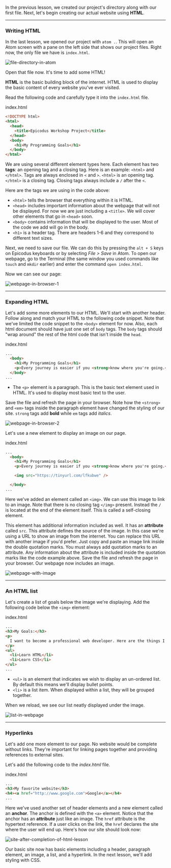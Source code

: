 In the previous lesson, we created our project's directory along with our first file. Next, let's begin creating our actual website using **HTML**.

<hr />

### Writing HTML

In the last lesson, we opened our project with `atom .`. This will open an Atom screen with a pane on the left side that shows our project files. Right now, the only file we have is `index.html`.

![file-directory-in-atom](https://learnhowtoprogram.s3.us-west-2.amazonaws.com/Workshop/directory_in_atom.png)

Open that file now. It's time to add some HTML!

**HTML** is the basic building block of the internet. HTML is used to display the basic content of every website you've ever visited.

Read the following code and carefully type it into the `index.html` file.

<div class="filename">index.html</div>

```html
<!DOCTYPE html>
<html>
  <head>
    <title>Epicodus Workshop Project</title>
  </head>
  <body>
    <h1>My Programming Goals</h1>
  </body>
</html>
```

We are using several different element types here. Each element has two **tags**: an opening tag and a closing tag. Here is an example: `<html>` and `</html>`. Tags are always enclosed in `<` and `>`. `<html>` is an opening tag. `</html>` is a closing tag. Closing tags always include a `/` after the `<`.

Here are the tags we are using in the code above:

* `<html>` tells the browser that everything within it is HTML.
* `<head>` includes important information about the webpage that will not be displayed. For now we are just including a `<title>`. We will cover other elements that go in `<head>` soon.
* `<body>` contains information that will be displayed to the user. Most of the code we add will go in the body.
* `<h1>` is a header tag. There are headers 1-6 and they correspond to different text sizes.

Next, we need to save our file. We can do this by pressing the `alt + S` keys on Epicodus keyboards or by selecting _File > Save_ in Atom. To open our webpage, go to the Terminal (the same window you used commands like `touch` and `mkdir` earlier) and enter the command `open index.html`.

Now we can see our page:

![webpage-in-browser-1](https://learnhowtoprogram.s3.us-west-2.amazonaws.com/Workshop/webpage_in_browser_1.png)

<hr />

### Expanding HTML

Let's add some more elements to our HTML. We'll start with another header. Follow along and match your HTML to the following code snippet. Note that we've limited the code snippet to the `<body>` element for now. Also, each html document should have just one set of `body` tags. The `body` tags should "wrap around" the rest of the html code that isn't inside the `head`.

<div class="filename">index.html</div>

```html
...
  <body>
    <h1>My Programming Goals</h1>
    <p>Every journey is easier if you <strong>know where you're going.</strong> <em>-unknown</em></p>
  </body>
...
```

* The `<p>` element is a paragraph. This is the basic text element used in HTML. It's used to display most basic text to the user.

Save the file and refresh the page in your browser. Note how the `<strong>` and `<em>` tags inside the paragraph element have changed the styling of our site. `strong` tags add **bold** while `em` tags add _italics_.

![webpage-in-browser-2](https://learnhowtoprogram.s3.us-west-2.amazonaws.com/Workshop/webpage_in_browser_2.png)

Let's use a new element to display an image on our page.

<div class="filename">index.html</div>

```html
...
  <body>
    <h1>My Programming Goals</h1>
    <p>Every journey is easier if you <strong>know where you're going.</strong> <em>-unknown</em></p>

    <img src="https://tinyurl.com/lfkubwe" />

  </body>
...
```

Here we've added an element called an `<img>`. We can use this image to link to an image. Note that there is no closing tag `</img>` present. Instead the `/` is located at the end of the element itself. This is called a self-closing element.

This element has additional information included as well. It has an **attribute** called `src`. This attribute defines the source of the image. In this case we're using a URL to show an image from the internet. You can replace this URL with another image if you'd prefer. Just copy and paste an image link inside the double quotation marks. You must always add quotation marks to an attribute. Any information about the attribute is included inside the quotation marks like the code example above.
Save the file and refresh the page in your browser. Our webpage now includes an image.

![webpage-with-image](https://learnhowtoprogram.s3.us-west-2.amazonaws.com/Workshop/webpage_in_browser_3.png)

<hr />

### An HTML list

Let's create a list of goals below the image we're displaying. Add the following code below the `<img>` element:

<div class="filename">index.html</div>

```html
...
<h3>My Goals:</h3>
<p>
  I want to become a professional web developer. Here are the things I'll need to learn first.
</p>
<ul>
  <li>Learn HTML</li>
  <li>Learn CSS</li>
</ul>
...
```

* `<ul>` is an element that indicates we wish to display an un-ordered list. By default this means we'll display bullet points.
* `<li>` is a list item. When displayed within a list, they will be grouped together.

When we reload, we see our list neatly displayed under the image.



![list-in-webpage](https://learnhowtoprogram.s3.us-west-2.amazonaws.com/Workshop/Screen%20Shot%202017-04-07%20at%203.26.25%20PM.png)

<hr />

### Hyperlinks

Let's add one more element to our page. No website would be complete without links. They're important for linking pages together and providing references to external sites.

Let's add the following code to the *index.html* file.

<div class="filename">index.html</div>

```html
...
<h3>My favorite website</h3>
<h4><a href="http://www.google.com">Google</a></h4>
...
```

Here we've used another set of header elements and a new element called an **anchor**. The anchor is defined with the `<a>` element. Notice that the anchor has an **attribute** just like an image. The `href` attribute is the hypertext reference. If a user clicks on the link, the `href` declares the site where the user will end up. Here's how our site should look now:

![site-after-completion-of-html-lesson](https://learnhowtoprogram.s3.us-west-2.amazonaws.com/Workshop/webpage_after_html_lesson.png)

Our basic site now has basic elements including a header, paragraph element, an image, a list, and a hyperlink. In the next lesson, we'll add styling with CSS.
